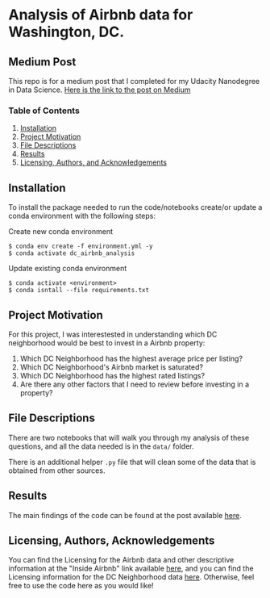 # Analysis of Airbnb data for Washington, DC.

## Medium Post

This repo is for a medium post that I completed for my Udacity Nanodegree in Data Science.
[Here is the link to the post on Medium](https://njackson-gis.medium.com/finding-the-best-neighborhood-for-an-airbnb-property-45fce69ac011)

### Table of Contents

1. [Installation](#installation)
2. [Project Motivation](#motivation)
3. [File Descriptions](#files)
4. [Results](#results)
5. [Licensing, Authors, and Acknowledgements](#licensing)

## Installation <a name="installation"></a>

To install the package needed to run the code/notebooks create/or update a conda environment with the following steps:

Create new conda environment
```
$ conda env create -f environment.yml -y
$ conda activate dc_airbnb_analysis
```

Update existing conda environment
```
$ conda activate <environment>
$ conda isntall --file requirements.txt
```

## Project Motivation<a name="motivation"></a>

For this project, I was interestested in understanding which DC neighborhood would be best to invest in a Airbnb property:

1. Which DC Neighborhood has the highest average price per listing?
2. Which DC Neighborhood's Airbnb market is saturated?
3. Which DC Neighborhood has the highest rated listings?
4. Are there any other factors that I need to review before investing in a property?

## File Descriptions <a name="files"></a>

There are two notebooks that will walk you through my analysis of these questions, and all the data needed is in the `data/` folder.  

There is an additional helper `.py` file that will clean some of the data that is obtained from other sources.

## Results<a name="results"></a>

The main findings of the code can be found at the post available [here](https://njackson-gis.medium.com/finding-the-best-neighborhood-for-an-airbnb-property-45fce69ac011).

## Licensing, Authors, Acknowledgements<a name="licensing"></a>

You can find the Licensing for the Airbnb data and other descriptive information at the "Inside Airbnb" link available [here](http://insideairbnb.com/get-the-data.html), and you can find the Licensing information for the DC Neighborhood data [here](https://opendata.dc.gov/datasets/neighborhood-clusters?geometry=-78.323%2C38.707%2C-75.706%2C39.081). Otherwise, feel free to use the code here as you would like! 
